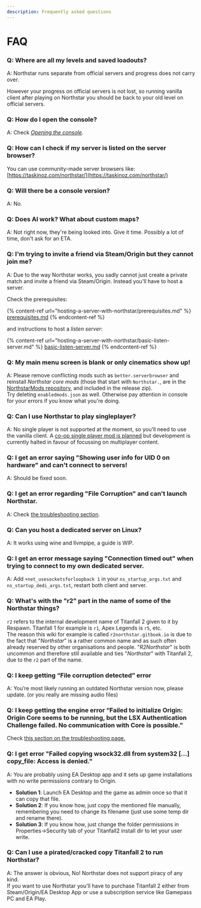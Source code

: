 ```yaml
---
description: Frequently asked questions
---
```


# FAQ

### Q: Where are all my levels and saved loadouts?

A: Northstar runs separate from official servers and progress does not carry over.

However your progress on official servers is not lost, so running vanilla client after playing on Northstar you should be back to your old level on official servers.

### Q: How do I open the console?

A: Check [_Opening the console_](installing-northstar/using-northstar/commands.md#opening-the-console).

### Q: How can I check if my server is listed on the server browser?

You can use community-made server browsers like: [https://taskinoz.com/northstar/](https://taskinoz.com/northstar/)

### Q: Will there be a console version?

A: No.

### Q: Does AI work? What about custom maps?

A: Not right now, they're being looked into. Give it time. Possibly a lot of time, don't ask for an ETA.

### Q: I'm trying to invite a friend via Steam/Origin but they cannot join me?

A: Due to the way Northstar works, you sadly cannot just create a private match and invite a friend via Steam/Origin. Instead you'll have to host a server.

Check the prerequisites:

{% content-ref url="hosting-a-server-with-northstar/prerequisites.md" %}
[prerequisites.md](hosting-a-server-with-northstar/prerequisites.md)
{% endcontent-ref %}

and instructions to host a _listen server_:

{% content-ref url="hosting-a-server-with-northstar/basic-listen-server.md" %}
[basic-listen-server.md](hosting-a-server-with-northstar/basic-listen-server.md)
{% endcontent-ref %}

### Q: My main menu screen is blank or only cinematics show up!

A: Please remove conflicting mods such as `better.serverbrowser` and reinstall _Northstar core mods_ (those that start with `Northstar.`, are in the [NorthstarMods repository](https://github.com/R2Northstar/NorthstarMods), and included in the release zip).\
Try deleting `enabledmods.json` as well. Otherwise pay attention in console for your errors if you know what you're doing.

### Q: Can I use Northstar to play singleplayer?

A: No single player is not supported at the moment, so you'll need to use the vanilla client. A [co-op single player mod is planned](https://github.com/R2Northstar/NorthstarMods/tree/main/Northstar.Coop) but development is currently halted in favour of focussing on multiplayer content.

### Q: I get an error saying "Showing user info for UID 0 on hardware" and can't connect to servers!

A: Should be fixed soon.

### Q: I get an error regarding "File Corruption" and can't launch Northstar.

A: Check [the troubleshooting section](installing-northstar/troubleshooting.md).

### Q: Can you host a dedicated server on Linux?

A: It works using wine and llvmpipe, a guide is WIP.

### Q: I get an error message saying "Connection timed out" when trying to connect to my own dedicated server.

A: Add `+net_usesocketsforloopback 1` in your `ns_startup_args.txt` and `ns_startup_dedi_args.txt`, restart both client and server.

### Q: What's with the "r2" part in the name of some of the Northstar things?

`r2` refers to the internal development name of Titanfall 2 given to it by Respawn. Titanfall 1 for example is `r1`, Apex Legends is `r5`, etc.\
The reason this wiki for example is called `r2northstar.gitbook.io` is due to the fact that "_Northstar_" is a rather common name and as such often already reserved by other organisations and people. "_R2Northstar_" is both uncommon and therefore still available and ties "_Northstar_" with Titanfall 2, due to the `r2` part of the name.

### Q: I keep getting “File corruption detected” error

A: You’re most likely running an outdated Northstar version now, please update. (or you really are missing audio files)

### Q: I keep getting the engine error “Failed to initialize Origin: Origin Core seems to be running, but the LSX Authentication Challenge failed. No communication with Core is possible.”

Check [this section on the troubleshooting page.](installing-northstar/troubleshooting.md#failed-to-initialize-origin-origin-core-seems-to-be-running-but-the-lsx-authentication-challenge-fai)

### Q: I get error "Failed copying wsock32.dll from system32 \[...] copy\_file: Access is denied."

A: You are probably using EA Desktop app and it sets up game installations with no write permissions contrary to Origin.

* **Solution 1**: Launch EA Desktop and the game as admin once so that it can copy that file.
* **Solution 2**: If you know how, just copy the mentioned file manually, remembering you need to change its filename (just use some temp dir and rename there).
* **Solution 3**: If you know how, just change the folder permissions in Properties->Security tab of your Titanfall2 install dir to let your user write.

### Q: Can I use a pirated/cracked copy Titanfall 2 to run Northstar?

A: The answer is obvious, No! Northstar does not support piracy of any kind.\
If you want to use Northstar you'll have to purchase Titanfall 2 either from Steam/Origin/EA Desktop App or use a subscription service like Gamepass PC and EA Play.

